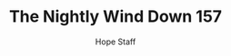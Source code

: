 ---
image: /assets/img/nwd/157_nwd_romans_8_28_a_cev.png
title: The Nightly Wind Down 157
categories:
  - The Nightly Wind Down
author: Hope Staff
notes: The Nightly Wind Down 157
embed: >-
  EMBED_GOES_HERE
transcript: >-
  SOME LINES OF TEXT START HERE
---